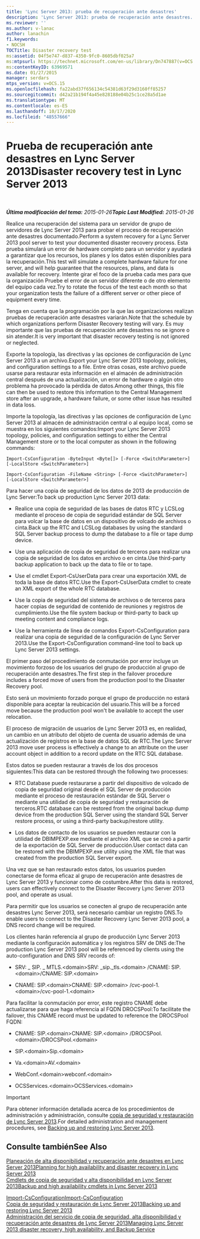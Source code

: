 ```yaml
---
title: 'Lync Server 2013: prueba de recuperación ante desastres'
description: 'Lync Server 2013: prueba de recuperación ante desastres.'
ms.reviewer: ''
ms.author: v-lanac
author: lanachin
f1.keywords:
- NOCSH
TOCTitle: Disaster recovery test
ms:assetid: 04f5e747-d837-4350-9fc0-8605dbf025a7
ms:mtpsurl: https://technet.microsoft.com/en-us/library/Dn747887(v=OCS.15)
ms:contentKeyID: 63969571
ms.date: 01/27/2015
manager: serdars
mtps_version: v=OCS.15
ms.openlocfilehash: fa22abd37f656134c54381d63f29d3160ff85257
ms.sourcegitcommit: d42a21b194f4a45e828188e04b25c1ce28a5d1ae
ms.translationtype: MT
ms.contentlocale: es-ES
ms.lasthandoff: 10/17/2020
ms.locfileid: "48557666"
---
```

# <a name="disaster-recovery-test-in-lync-server-2013"></a><span data-ttu-id="cf97b-103">Prueba de recuperación ante desastres en Lync Server 2013</span><span class="sxs-lookup"><span data-stu-id="cf97b-103">Disaster recovery test in Lync Server 2013</span></span>

<div data-xmlns="http://www.w3.org/1999/xhtml">

<div class="topic" data-xmlns="http://www.w3.org/1999/xhtml" data-msxsl="urn:schemas-microsoft-com:xslt" data-cs="https://msdn.microsoft.com/">

<div data-asp="https://msdn2.microsoft.com/asp">



</div>

<div id="mainSection">

<div id="mainBody">

<span> </span>

<span data-ttu-id="cf97b-104">_**Última modificación del tema:** 2015-01-26_</span><span class="sxs-lookup"><span data-stu-id="cf97b-104">_**Topic Last Modified:** 2015-01-26_</span></span>

<span data-ttu-id="cf97b-105">Realice una recuperación del sistema para un servidor de grupo de servidores de Lync Server 2013 para probar el proceso de recuperación ante desastres documentado.</span><span class="sxs-lookup"><span data-stu-id="cf97b-105">Perform a system recovery for a Lync Server 2013 pool server to test your documented disaster recovery process.</span></span> <span data-ttu-id="cf97b-106">Esta prueba simulará un error de hardware completo para un servidor y ayudará a garantizar que los recursos, los planes y los datos estén disponibles para la recuperación.</span><span class="sxs-lookup"><span data-stu-id="cf97b-106">This test will simulate a complete hardware failure for one server, and will help guarantee that the resources, plans, and data is available for recovery.</span></span> <span data-ttu-id="cf97b-107">Intente girar el foco de la prueba cada mes para que la organización Pruebe el error de un servidor diferente o de otro elemento del equipo cada vez.</span><span class="sxs-lookup"><span data-stu-id="cf97b-107">Try to rotate the focus of the test each month so that your organization tests the failure of a different server or other piece of equipment every time.</span></span>

<span data-ttu-id="cf97b-108">Tenga en cuenta que la programación por la que las organizaciones realizan pruebas de recuperación ante desastres variarán.</span><span class="sxs-lookup"><span data-stu-id="cf97b-108">Note that the schedule by which organizations perform Disaster Recovery testing will vary.</span></span> <span data-ttu-id="cf97b-109">Es muy importante que las pruebas de recuperación ante desastres no se ignore o sin atender.</span><span class="sxs-lookup"><span data-stu-id="cf97b-109">It is very important that disaster recovery testing is not ignored or neglected.</span></span>

<div>


<span data-ttu-id="cf97b-110">Exporte la topología, las directivas y las opciones de configuración de Lync Server 2013 a un archivo.</span><span class="sxs-lookup"><span data-stu-id="cf97b-110">Export your Lync Server 2013 topology, policies, and configuration settings to a file.</span></span> <span data-ttu-id="cf97b-111">Entre otras cosas, este archivo puede usarse para restaurar esta información en el almacén de administración central después de una actualización, un error de hardware o algún otro problema ha provocado la pérdida de datos.</span><span class="sxs-lookup"><span data-stu-id="cf97b-111">Among other things, this file can then be used to restore this information to the Central Management store after an upgrade, a hardware failure, or some other issue has resulted in data loss.</span></span>

<span data-ttu-id="cf97b-112">Importe la topología, las directivas y las opciones de configuración de Lync Server 2013 al almacén de administración central o al equipo local, como se muestra en los siguientes comandos:</span><span class="sxs-lookup"><span data-stu-id="cf97b-112">Import your Lync Server 2013 topology, policies, and configuration settings to either the Central Management store or to the local computer as shown in the following commands:</span></span>

`Import-CsConfiguration -ByteInput <Byte[]> [-Force <SwitchParameter>] [-LocalStore <SwitchParameter>]`

`Import-CsConfiguration -FileName <String> [-Force <SwitchParameter>] [-LocalStore <SwitchParameter>]`

<span data-ttu-id="cf97b-113">Para hacer una copia de seguridad de los datos de 2013 de producción de Lync Server:</span><span class="sxs-lookup"><span data-stu-id="cf97b-113">To back up production Lync Server 2013 data:</span></span>

  - <span data-ttu-id="cf97b-114">Realice una copia de seguridad de las bases de datos RTC y LCSLog mediante el proceso de copia de seguridad estándar de SQL Server para volcar la base de datos en un dispositivo de volcado de archivos o cinta.</span><span class="sxs-lookup"><span data-stu-id="cf97b-114">Back up the RTC and LCSLog databases by using the standard SQL Server backup process to dump the database to a file or tape dump device.</span></span>

  - <span data-ttu-id="cf97b-115">Use una aplicación de copia de seguridad de terceros para realizar una copia de seguridad de los datos en archivo o en cinta.</span><span class="sxs-lookup"><span data-stu-id="cf97b-115">Use third-party backup application to back up the data to file or to tape.</span></span>

  - <span data-ttu-id="cf97b-116">Use el cmdlet Export-CsUserData para crear una exportación XML de toda la base de datos RTC.</span><span class="sxs-lookup"><span data-stu-id="cf97b-116">Use the Export-CsUserData cmdlet to create an XML export of the whole RTC database.</span></span>

  - <span data-ttu-id="cf97b-117">Use la copia de seguridad del sistema de archivos o de terceros para hacer copias de seguridad de contenido de reuniones y registros de cumplimiento.</span><span class="sxs-lookup"><span data-stu-id="cf97b-117">Use the file system backup or third-party to back up meeting content and compliance logs.</span></span>

  - <span data-ttu-id="cf97b-118">Use la herramienta de línea de comandos Export-CsConfiguration para realizar una copia de seguridad de la configuración de Lync Server 2013.</span><span class="sxs-lookup"><span data-stu-id="cf97b-118">Use the Export-CsConfiguration command-line tool to back up Lync Server 2013 settings.</span></span>

<span data-ttu-id="cf97b-119">El primer paso del procedimiento de conmutación por error incluye un movimiento forzoso de los usuarios del grupo de producción al grupo de recuperación ante desastres.</span><span class="sxs-lookup"><span data-stu-id="cf97b-119">The first step in the failover procedure includes a forced move of users from the production pool to the Disaster Recovery pool.</span></span>

<span data-ttu-id="cf97b-120">Esto será un movimiento forzado porque el grupo de producción no estará disponible para aceptar la reubicación del usuario.</span><span class="sxs-lookup"><span data-stu-id="cf97b-120">This will be a forced move because the production pool won't be available to accept the user relocation.</span></span>

<span data-ttu-id="cf97b-121">El proceso de migración de usuarios de Lync Server 2013 es, en realidad, un cambio en un atributo del objeto de cuenta de usuario además de una actualización de registros en la base de datos SQL de RTC.</span><span class="sxs-lookup"><span data-stu-id="cf97b-121">The Lync Server 2013 move user process is effectively a change to an attribute on the user account object in addition to a record update on the RTC SQL database.</span></span>

<span data-ttu-id="cf97b-122">Estos datos se pueden restaurar a través de los dos procesos siguientes:</span><span class="sxs-lookup"><span data-stu-id="cf97b-122">This data can be restored through the following two processes:</span></span>

  - <span data-ttu-id="cf97b-123">RTC Database puede restaurarse a partir del dispositivo de volcado de copia de seguridad original desde el SQL Server de producción mediante el proceso de restauración estándar de SQL Server o mediante una utilidad de copia de seguridad y restauración de terceros.</span><span class="sxs-lookup"><span data-stu-id="cf97b-123">RTC database can be restored from the original backup dump device from the production SQL Server using the standard SQL Server restore process, or using a third-party backup/restore utility.</span></span>

  - <span data-ttu-id="cf97b-124">Los datos de contacto de los usuarios se pueden restaurar con la utilidad de DBIMPEXP.exe mediante el archivo XML que se creó a partir de la exportación de SQL Server de producción.</span><span class="sxs-lookup"><span data-stu-id="cf97b-124">User contact data can be restored with the DBIMPEXP.exe utility using the XML file that was created from the production SQL Server export.</span></span>

<span data-ttu-id="cf97b-125">Una vez que se han restaurado estos datos, los usuarios pueden conectarse de forma eficaz al grupo de recuperación ante desastres de Lync Server 2013 y funcionar como de costumbre.</span><span class="sxs-lookup"><span data-stu-id="cf97b-125">After this data is restored, users can effectively connect to the Disaster Recovery Lync Server 2013 pool, and operate as usual.</span></span>

<span data-ttu-id="cf97b-126">Para permitir que los usuarios se conecten al grupo de recuperación ante desastres Lync Server 2013, será necesario cambiar un registro DNS.</span><span class="sxs-lookup"><span data-stu-id="cf97b-126">To enable users to connect to the Disaster Recovery Lync Server 2013 pool, a DNS record change will be required.</span></span>

<span data-ttu-id="cf97b-127">Los clientes harán referencia al grupo de producción Lync Server 2013 mediante la configuración automática y los registros SRV de DNS de:</span><span class="sxs-lookup"><span data-stu-id="cf97b-127">The production Lync Server 2013 pool will be referenced by clients using the auto-configuration and DNS SRV records of:</span></span>

  - <span data-ttu-id="cf97b-128">SRV: \_ SIP. \_ MTLS.\<domain\></span><span class="sxs-lookup"><span data-stu-id="cf97b-128">SRV: \_sip.\_tls.\<domain\></span></span> <span data-ttu-id="cf97b-129">/CNAME: SIP.\<domain\></span><span class="sxs-lookup"><span data-stu-id="cf97b-129">/CNAME: SIP.\<domain\></span></span>

  - <span data-ttu-id="cf97b-130">CNAME: SIP.\<domain\></span><span class="sxs-lookup"><span data-stu-id="cf97b-130">CNAME: SIP.\<domain\></span></span> <span data-ttu-id="cf97b-131">/cvc-pool-1.\<domain\></span><span class="sxs-lookup"><span data-stu-id="cf97b-131">/cvc-pool-1.\<domain\></span></span>

<span data-ttu-id="cf97b-132">Para facilitar la conmutación por error, este registro CNAME debe actualizarse para que haga referencia al FQDN DROCSPool:</span><span class="sxs-lookup"><span data-stu-id="cf97b-132">To facilitate the failover, this CNAME record must be updated to reference the DROCSPool FQDN:</span></span>

  - <span data-ttu-id="cf97b-133">CNAME: SIP.\<domain\></span><span class="sxs-lookup"><span data-stu-id="cf97b-133">CNAME: SIP.\<domain\></span></span> <span data-ttu-id="cf97b-134">/DROCSPool.\<domain\></span><span class="sxs-lookup"><span data-stu-id="cf97b-134">/DROCSPool.\<domain\></span></span>

  - <span data-ttu-id="cf97b-135">SIP.\<domain\></span><span class="sxs-lookup"><span data-stu-id="cf97b-135">Sip.\<domain\></span></span>

  - <span data-ttu-id="cf97b-136">Va.\<domain\></span><span class="sxs-lookup"><span data-stu-id="cf97b-136">AV.\<domain\></span></span>

  - <span data-ttu-id="cf97b-137">WebConf.\<domain\></span><span class="sxs-lookup"><span data-stu-id="cf97b-137">webconf.\<domain\></span></span>

  - <span data-ttu-id="cf97b-138">OCSServices.\<domain\></span><span class="sxs-lookup"><span data-stu-id="cf97b-138">OCSServices.\<domain\></span></span>

<div>


> [!IMPORTANT]  
> <span data-ttu-id="cf97b-139">Para obtener información detallada acerca de los procedimientos de administración y administración, consulte <A href="lync-server-2013-backing-up-and-restoring-lync-server.md">copia de seguridad y restauración de Lync Server 2013</A>.</span><span class="sxs-lookup"><span data-stu-id="cf97b-139">For detailed administration and management procedures, see <A href="lync-server-2013-backing-up-and-restoring-lync-server.md">Backing up and restoring Lync Server 2013</A>.</span></span>



</div>

</div>

<div>

## <a name="see-also"></a><span data-ttu-id="cf97b-140">Consulte también</span><span class="sxs-lookup"><span data-stu-id="cf97b-140">See Also</span></span>


[<span data-ttu-id="cf97b-141">Planeación de alta disponibilidad y recuperación ante desastres en Lync Server 2013</span><span class="sxs-lookup"><span data-stu-id="cf97b-141">Planning for high availability and disaster recovery in Lync Server 2013</span></span>](lync-server-2013-planning-for-high-availability-and-disaster-recovery.md)  
[<span data-ttu-id="cf97b-142">Cmdlets de copia de seguridad y alta disponibilidad en Lync Server 2013</span><span class="sxs-lookup"><span data-stu-id="cf97b-142">Backup and high availability cmdlets in Lync Server 2013</span></span>](https://docs.microsoft.com/powershell/module/skype/?view=skype-ps)  


[<span data-ttu-id="cf97b-143">Import-CsConfiguration</span><span class="sxs-lookup"><span data-stu-id="cf97b-143">Import-CsConfiguration</span></span>](https://docs.microsoft.com/powershell/module/skype/Import-CsConfiguration)  
[<span data-ttu-id="cf97b-144">Copia de seguridad y restauración de Lync Server 2013</span><span class="sxs-lookup"><span data-stu-id="cf97b-144">Backing up and restoring Lync Server 2013</span></span>](lync-server-2013-backing-up-and-restoring-lync-server.md)  
[<span data-ttu-id="cf97b-145">Administración del servicio de copia de seguridad, alta disponibilidad y recuperación ante desastres de Lync Server 2013</span><span class="sxs-lookup"><span data-stu-id="cf97b-145">Managing Lync Server 2013 disaster recovery, high availability, and Backup Service</span></span>](lync-server-2013-managing-lync-server-disaster-recovery-high-availability-and-backup-service.md)  
  

</div>

</div>

<span> </span>

</div>

</div>

</div>

